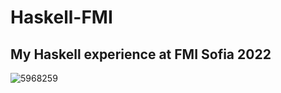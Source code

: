 # Haskell-FMI
## My Haskell experience at FMI Sofia 2022 ##
![5968259](https://user-images.githubusercontent.com/81712614/181614740-b3b25707-d022-4fdb-a777-d8cb95f28741.png)

